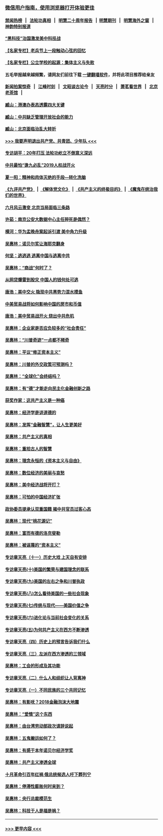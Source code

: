### [微信用户指南，使用浏览器打开体验更佳](https://github.com/gfw-breaker/banned-news1/blob/master/indexes/wechat-guide.md?t=0)
#### [禁闻热榜](热点新闻.md?t=0)  &nbsp;&nbsp;|&nbsp;&nbsp; [法轮功真相](https://github.com/gfw-breaker/truth/blob/master/README.md?t=0) &nbsp;&nbsp;|&nbsp;&nbsp; [明慧二十周年报告](https://github.com/gfw-breaker/mh-reports/blob/master/README.md?t=0) &nbsp;&nbsp;|&nbsp;&nbsp;[明慧期刊](https://github.com/gfw-breaker/mh-qikan) &nbsp;&nbsp;|&nbsp;&nbsp; [明慧海外之窗](https://github.com/gfw-breaker/mh-news/blob/master/README.md?t=0) &nbsp;&nbsp;|&nbsp;&nbsp; [神韵特别报道](https://github.com/gfw-breaker/mh-news/blob/master/shenyun.md?t=0)
#### [“黑科技”治国激发美中科技战](../pages/nsc423/n11638056.md?t=02050833) 
#### [【名家专栏】老兵节上一段触动心弦的回忆](../pages/nsc423/n11646016.md?t=02050833) 
#### [【名家专栏】公立学校的起源：集体主义与失败](../pages/nsc423/n11601833.md?t=02050833) 
#### 五毛举报越来越频繁，请网友们前往下载 [一键翻墙软件](https://github.com/gfw-breaker/ssr-accounts)，并将此项目推荐给亲友
#### [新闻拍案惊奇](https://github.com/gfw-breaker/banned-news1/blob/master/pages/link4.md) &nbsp;&nbsp;|&nbsp;&nbsp; [江峰时刻](https://github.com/gfw-breaker/banned-news1/blob/master/pages/link4.md) &nbsp;&nbsp;|&nbsp;&nbsp; [文昭谈古论今](https://github.com/gfw-breaker/banned-news1/blob/master/pages/link4.md) &nbsp;&nbsp;|&nbsp;&nbsp; [天亮时分](https://github.com/gfw-breaker/banned-news1/blob/master/pages/link4.md) &nbsp;&nbsp;|&nbsp;&nbsp; [萧茗看世界](https://github.com/gfw-breaker/banned-news1/blob/master/pages/link4.md) &nbsp;&nbsp;|&nbsp;&nbsp; [北京老茶馆](https://github.com/gfw-breaker/banned-news1/blob/master/pages/link4.md) &nbsp;&nbsp;|&nbsp;&nbsp; 
#### [臧山：港澳办表态透露四大关键](../pages/nsc423/n11421628.md?t=02050833) 
#### [臧山：中共缺乏管理开放社会的能力](../pages/nsc423/n11407457.md?t=02050833) 
#### [臧山：北京面临治乱大转折](../pages/nsc423/n11406895.md?t=02050833) 
#### [>>> 我要声明退出共产党、共青团、少年队 <<<](https://github.com/begood0513/goodnews/blob/master/quit/letter.md) 
#### [专访胡平：20年打压 法轮功屹立不倒意义深远](../pages/nsc423/n11398800.md?t=02050833) 
#### [中共最怕“逢九必乱”2019人权战开火](../pages/nsc423/n11385248.md?t=02050833) 
#### [夏一阳：精神和肉体灭绝的手段—转化洗脑](../pages/nsc423/n11368250.md?t=02050833) 
#### [《九评共产党》](https://github.com/begood0513/9ping.md/blob/master/README.md) &nbsp;|&nbsp; [《解体党文化》](../../../../jtdwh.md/blob/master/README.md)  &nbsp;|&nbsp; [《共产主义的终极目的》](../../../../gczydzjmd.md/blob/master/README.md) &nbsp;|&nbsp; [《魔鬼在统治我们的世界》](../../../../mgztzwmdsj.md/blob/master/README.md) 
#### [六月风云激变 北京当局面临三条路](../pages/nsc423/n11313668.md?t=02050833) 
#### [许茹：南京公安大数据中心主任猝死是偶然？](../pages/nsc423/n11064744.md?t=02050833) 
#### [横河：华为孟晚舟案起诉引渡 美中角力升级](../pages/nsc423/n11027230.md?t=02050833) 
#### [吴惠林：诺贝尔奖让海耶克翻身](../pages/nsc423/n10890049.md?t=02050833) 
#### [何坚：逃逃逃 逃离中国与逃离中共](../pages/nsc423/n10592891.md?t=02050833) 
#### [吴惠林：“商战”何时了？](../pages/nsc423/n10573558.md?t=02050833) 
#### [从网贷爆雷到股灾 中国人的钱何处可逃](../pages/nsc423/n10572800.md?t=02050833) 
#### [唐浩：美中交火 隐现中共黑势力混水摸鱼](../pages/nsc423/n10544040.md?t=02050833) 
#### [中美贸易战将如何影响中国的房市和币值](../pages/nsc423/n10543697.md?t=02050833) 
#### [唐浩：美中贸易战开火 烧出中共危机](../pages/nsc423/n10540126.md?t=02050833) 
#### [吴惠林：企业家是否应负较多的“社会责任”](../pages/nsc423/n10535022.md?t=02050833) 
#### [吴惠林：“川普奇迹”一点都不稀奇](../pages/nsc423/n10512808.md?t=02050833) 
#### [吴惠林：平议“修正资本主义”](../pages/nsc423/n10495724.md?t=02050833) 
#### [吴惠林：川普的外交政策可预测吗？](../pages/nsc423/n10462387.md?t=02050833) 
#### [吴惠林：“全球化”会终结吗？](../pages/nsc423/n10452838.md?t=02050833) 
#### [吴惠林：有“德”才能走向民主化金融创新之路](../pages/nsc423/n10432292.md?t=02050833) 
#### [获奖作家：这共产主义是一种癌](../pages/nsc423/n10431541.md?t=02050833) 
#### [吴惠林：经济学是讲道德的](../pages/nsc423/n10398014.md?t=02050833) 
#### [吴惠林：发挥“金融智慧”，让人生更美好](../pages/nsc423/n10375019.md?t=02050833) 
#### [吴惠林：共产主义的真相](../pages/nsc423/n10351394.md?t=02050833) 
#### [吴惠林：重拾古人的智慧](../pages/nsc423/n10337691.md?t=02050833) 
#### [吴惠林：理念永恒的《资本主义与自由》](../pages/nsc423/n10316274.md?t=02050833) 
#### [吴惠林：数位经济的美丽与哀愁](../pages/nsc423/n10292946.md?t=02050833) 
#### [吴惠林：美中经济战将开打？](../pages/nsc423/n10258825.md?t=02050833) 
#### [吴惠林：可怕的中国经济扩张](../pages/nsc423/n10219147.md?t=02050833) 
#### [政协委员提承认双重国籍 揭中共官员过客心态](../pages/nsc423/n10208809.md?t=02050833) 
#### [吴惠林：现代“桃花源记”](../pages/nsc423/n10185234.md?t=02050833) 
#### [吴惠林：富而有德的洛克斐勒](../pages/nsc423/n10142264.md?t=02050833) 
#### [吴惠林：被诬蔑的“资本主义”](../pages/nsc423/n10124816.md?t=02050833) 
#### [专访章天亮（十一）历史大戏 上天自有安排](../pages/nsc423/n10094905.md?t=02050833) 
#### [专访章天亮(十)美国的繁荣与建国理念的联系](../pages/nsc423/n10094899.md?t=02050833) 
#### [专访章天亮(九)美国的左右之争和川普执政](../pages/nsc423/n10094889.md?t=02050833) 
#### [专访章天亮(八)怎么看待美国的一些社会现象](../pages/nsc423/n10094857.md?t=02050833) 
#### [专访章天亮(七)传统与现代——美国价值之争](../pages/nsc423/n10093140.md?t=02050833) 
#### [专访章天亮(六)进化论与当前社会变化的关系](../pages/nsc423/n10092036.md?t=02050833) 
#### [专访章天亮(五)为何共产主义在西方不断渗透](../pages/nsc423/n10083620.md?t=02050833) 
#### [专访章天亮（四）历史上的预言告诉我们什么](../pages/nsc423/n10083606.md?t=02050833) 
#### [专访章天亮（三）左派在西方渗透的三领域](../pages/nsc423/n10081115.md?t=02050833) 
#### [吴惠林：工会的形成及其功能](../pages/nsc423/n10080633.md?t=02050833) 
#### [专访章天亮（二）什么人和组织让人背离神](../pages/nsc423/n10076637.md?t=02050833) 
#### [专访章天亮（一）不同民族的三个共同记忆](../pages/nsc423/n10074188.md?t=02050833) 
#### [吴惠林：有影呒？2018金融泡沫大地震](../pages/nsc423/n10040534.md?t=02050833) 
#### [吴惠林：“爱情”这个东西](../pages/nsc423/n10019423.md?t=02050833) 
#### [吴惠林：由台湾劳动部政次请辞说起](../pages/nsc423/n9979679.md?t=02050833) 
#### [吴惠林：五鬼搬运如何了？](../pages/nsc423/n9925338.md?t=02050833) 
#### [吴惠林：有感于本年诺贝尔经济学奖](../pages/nsc423/n9871883.md?t=02050833) 
#### [吴惠林：共产主义渗透全球](../pages/nsc423/n9812748.md?t=02050833) 
#### [十月革命引百年红祸 俄总统候选人吁下葬列宁](../pages/nsc423/n9810182.md?t=02050833) 
#### [吴惠林：停滞性膨胀何时来到？](../pages/nsc423/n9764136.md?t=02050833) 
#### [吴惠林：央行总裁模范生](../pages/nsc423/n9728134.md?t=02050833) 
#### [吴惠林：科技于人是福是祸？](../pages/nsc423/n9672982.md?t=02050833) 

----
#### [ >>> 更早内容 <<< ](../indexes/nsc423-earlier.md)
